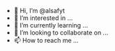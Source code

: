 - 👋 Hi, I’m @alsafyt
- 👀 I’m interested in ...
- 🌱 I’m currently learning ...
- 💞️ I’m looking to collaborate on ...
- 📫 How to reach me ...

<!---
alsafyt/alsafyt is a ✨ special ✨ repository because its `README.md` (this file) appears on your GitHub profile.
You can click the Preview link to take a look at your changes.
--->
